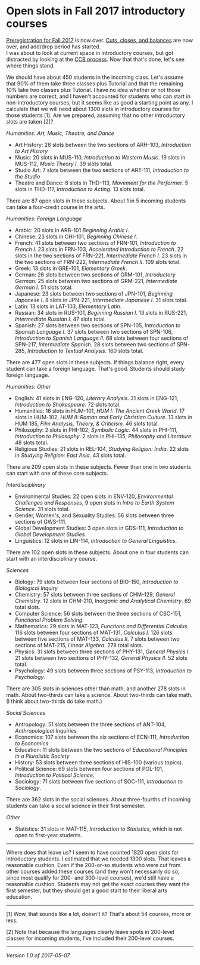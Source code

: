 Open slots in Fall 2017 introductory courses
============================================

[Preregistration for Fall 2017](prereg-2017F) is now over.  [Cuts, closes,
and balances](ccb-2017F) are now over, and add/drop period has started.  
I was about to look at current space in introductory courses, but got
distracted by looking at the [CCB process](ccb-2017F).  Now that that's
done, let's see where things stand.

We should have about 450 students in the incoming class.  Let's assume
that 90% of them take three classes plus Tutorial and that the remaining
10% take two classes plus Tutorial.  I have no idea whether or not those
numbers are correct, and I haven't accounted for students who can start
in non-introductory courses, but it seems like as good a starting point
as any.  I calculate that we will need about 1300 slots in introductory
courses for those students [1].  Are we prepared, assuming that no other
introductory slots are taken [2]?

_Humanities: Art, Music, Theatre, and Dance_

* Art History: 28 slots between the two sections of ARH-103, _Introduction
  to Art History_
* Music: 20 slots in MUS-110, _Introduction to Western Music_.
  19 slots in MUS-112, _Music Theory I_.  39 slots total.
* Studio Art: 7 slots between the two sections of ART-111, _Introduction
  to the Studio_
* Theatre and Dance: 8 slots in THD-113, _Movement for the Performer_.
  5 slots in THD-117, _Introduction to Acting_.  13 slots total.

There are 87 open slots in these subjects.  About 1 in 5 incoming students
can take a four-credit course in the arts.

_Humanities: Foreign Language_

* Arabic: 20 slots in ARB-101 _Beginning Arabic I_.
* Chinese: 23 slots in CHI-101, _Beginning Chinese I_.
* French: 41 slots between two sections of FRN-101, _Introduction to
  French I_.  23 slots in FRN-103, _Accelerated Introduction to French_.
  22 slots in the two sections of FRN-221, _Intermediate French I_.
  23 slots in the two sections of FRN-222, _Intermediate French II_.
  109 slots total.
* Greek: 13 slots in GRE-101, _Elementary Greek_.
* German: 26 slots between two sections of GRM-101, _Introductory German_.
  25 slots between two sections of GRM-221, _Intermediate German I_.
  51 slots total.
* Japanese: 23 slots between two sections of JPN-101, _Beginning Japanese
  I_.   8 slots in JPN-221, _Intermediate Japanese I_.  31 slots total.
* Latin: 13 slots in LAT-103, _Elementary Latin_.
* Russian: 34 slots in RUS-101, _Beginning Russian I_.  13 slots
  in RUS-221, _Intermediate Russian I_.  47 slots total.
* Spanish: 27 slots between two sections of SPN-105, _Introduction to 
  Spanish Language I_.  37 slots between two sections of SPN-106, 
  _Introduction to Spanish Language II_.  68 slots between four
  sections of SPN-217, _Intermediate Spanish_.  28 slots between
  two sections of SPN-285, _Introduction to Textual Analysis_.
  160 slots total.

There are 477 open slots in these subjects.  If things balance right,
every student can take a foreign language.  That's good.  Students should
study foreign language.

_Humanities: Other_

* English: 41 slots in ENG-120, _Literary Analysis_.  31 slots in
  ENG-121, _Introduction to Shakespeare_.  72 slots total.
* Humanities: 16 slots in HUM-101, _HUM I: The Ancient Greek World_.
  17 slots in HUM-102, _HUM II: Roman and Early Christian Culture_.
  13 slots in HUM 185, _Film Analysis, Theory, & Criticism._  46
  slots total.
* Philosophy: 2 slots in PHI-102, _Symbolic Logic_.  44 slots in
  PHI-111, _Introduction to Philosophy_.  2 slots in PHI-135,
  _Philosophy and Literature_.  48 slots total.
* Religious Studies: 21 slots in REL-104, _Studying Religion: India_.
  22 slots in _Studying Religion: East Asia_.  43 slots total.

There are 209 open slots in these subjects.  Fewer than one in two
students can start with one of these core subjects.

_Interdisciplinary_

* Environmental Studies: 22 open slots in ENV-120, _Environmental Challenges
  and Responses_, 9 open slots in _Intro to Earth System Science_.  31
  slots total.
* Gender, Women's, and Sexuality Studies: 56 slots between three sections
  of GWS-111.
* Global Development Studies: 3 open slots in GDS-111, _Introduction to Global
  Development Studies_.
* Linguistics: 12 slots in LIN-114, _Introduction to General Linguistics_.

There are 102 open slots in these subjects.  About one in four students
can start with an interdisciplinary course.

_Sciences_

* Biology: 79 slots between four sections of BIO-150, _Introduction to Biological
  Inquiry_
* Chemistry: 57 slots between three sections of CHM-129, _General Chemistry_.
  12 slots in CHM-210, _Inorganic and Analytical Chemistry_.   69 total slots.
* Computer Science: 56 slots between the three sections of CSC-151,
  _Functional Problem Solving_
* Mathematics: 29 slots in MAT-123, _Functions and Differential Calculus_.
  116 slots between four sections of MAT-131, _Calculus I_.  126 slots
  between five sections of MAT-133, _Calculus II_. 7 slots between two
  sections of MAT-215, _Linear Algebra_.  278 total slots.
* Physics: 31 slots between three sections of PHY-131, _General Physics I_.
  21 slots between two sections of PHY-132, _General Physics II_.  52 slots
  total.
* Psychology: 49 slots between three sections of PSY-113, _Introduction to
  Psychology_.

There are 305 slots in sciences other than math, and another 278 slots 
in math.  About two-thirds can take a science.  About two-thirds can
take math.  (I think about two-thirds do take math.)

_Social Sciences_

* Antropology:  51 slots between the three sections of
  ANT-104, _Anthropological Inquiries_
* Economics: 107 slots between the six sections of ECN-111, 
  _Introduction to Economics_
* Education: 11 slots between the two sections of _Educational Principles  
  in a Pluralistic Society_
* History: 53 slots between three sections of HIS-100 (various topics).
* Political Science: 69 slots between four sections of POL-101, _Introduction
  to Political Science_.
* Sociology: 71 slots between five sections of SOC-111, 
  _Introduction to Sociology_.

There are 362 slots in the social sciences.  About three-fourths of
incoming students can take a social science in their first semester.

_Other_

* Statistics: 31 slots in MAT-115, _Introduction to Statistics_, which
  is not open to first-year students.

---

Where does that leave us?  I seem to have counted 1820 open slots for
introductory students.  I estimated that we needed 1300 slots.  That
leaves a reasonable cushion.  Even if the 200-or-so students who were
cut from other courses added these courses (and they won't necessarily
do so, since most qualify for 200- and 300-level courses), we'd still have
a reasonable cushion.  Students may not get the exact courses they want
the first semester, but they should get a good start to their liberal
arts education.

---

[1] Wow, that sounds like a lot, doesn't it?  That's about 54 courses,
more or less.  

[2] Note that because the languages clearly leave spots in 200-level
classes for incoming students, I've included their 200-level courses.

---

*Version 1.0 of 2017-05-07.*
